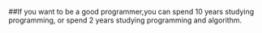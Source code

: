 ##If you want to be a good programmer,you can spend 10 years studying programming, or spend 2 years studying programming and algorithm.